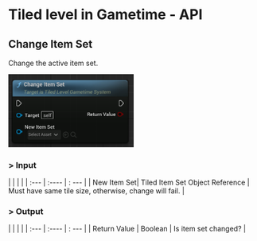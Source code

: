 # Tiled level in Gametime - API
## Change Item Set

Change the active item set.

<img src="https://raw.githubusercontent.com/even311379/TiledLevel/main/_media/GametimeAPI/ChangeItemSet.png" alt="drawing" width="50%"/>

### > Input
|             |         |       |
| :---        | :----   | : --- |
| New Item Set| Tiled Item Set Object Reference | Must have same tile size, otherwise, change will fail. |

### > Output

|               |         |       |
| :---          | :----   | : --- |
| Return Value  | Boolean |  Is item set changed? |
